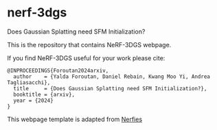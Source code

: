 # nerf-3dgs
Does Gaussian Splatting need SFM Initialization?


This is the repository that contains NeRF-3DGS webpage.

If you find NeRF-3DGS useful for your work please cite:
```
@INPROCEEDINGS{Foroutan2024arxiv,
  author    = {Yalda Foroutan, Daniel Rebain, Kwang Moo Yi, Andrea Tagliasacchi},
  title     = {Does Gaussian Splatting need SFM Initialization?},
  booktitle = {arxiv},
  year = {2024}
}
```

This webpage template is adapted from <a href="https://github.com/nerfies/nerfies.github.io">Nerfies</a> 
